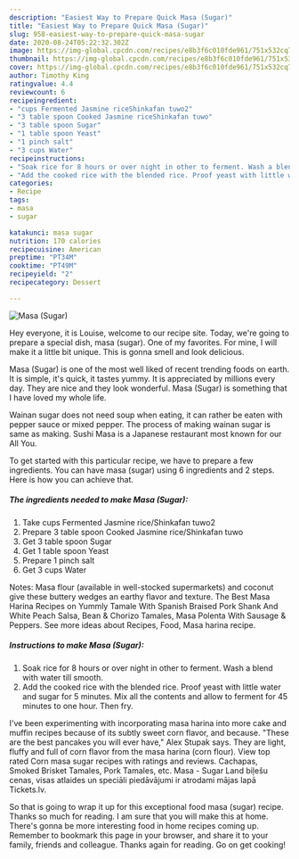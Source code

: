 ```yaml
---
description: "Easiest Way to Prepare Quick Masa (Sugar)"
title: "Easiest Way to Prepare Quick Masa (Sugar)"
slug: 958-easiest-way-to-prepare-quick-masa-sugar
date: 2020-08-24T05:22:32.302Z
image: https://img-global.cpcdn.com/recipes/e8b3f6c010fde961/751x532cq70/masa-sugar-recipe-main-photo.jpg
thumbnail: https://img-global.cpcdn.com/recipes/e8b3f6c010fde961/751x532cq70/masa-sugar-recipe-main-photo.jpg
cover: https://img-global.cpcdn.com/recipes/e8b3f6c010fde961/751x532cq70/masa-sugar-recipe-main-photo.jpg
author: Timothy King
ratingvalue: 4.4
reviewcount: 6
recipeingredient:
- "cups Fermented Jasmine riceShinkafan tuwo2"
- "3 table spoon Cooked Jasmine riceShinkafan tuwo"
- "3 table spoon Sugar"
- "1 table spoon Yeast"
- "1 pinch salt"
- "3 cups Water"
recipeinstructions:
- "Soak rice for 8 hours or over night in other to ferment. Wash a blend with water till smooth."
- "Add the cooked rice with the blended rice. Proof yeast with little water and sugar for 5 minutes. Mix all the contents and allow to ferment for 45 minutes to one hour. Then fry."
categories:
- Recipe
tags:
- masa
- sugar

katakunci: masa sugar 
nutrition: 170 calories
recipecuisine: American
preptime: "PT34M"
cooktime: "PT49M"
recipeyield: "2"
recipecategory: Dessert

---
```



![Masa (Sugar)](https://img-global.cpcdn.com/recipes/e8b3f6c010fde961/751x532cq70/masa-sugar-recipe-main-photo.jpg)

Hey everyone, it is Louise, welcome to our recipe site. Today, we're going to prepare a special dish, masa (sugar). One of my favorites. For mine, I will make it a little bit unique. This is gonna smell and look delicious.

Masa (Sugar) is one of the most well liked of recent trending foods on earth. It is simple, it's quick, it tastes yummy. It is appreciated by millions every day. They are nice and they look wonderful. Masa (Sugar) is something that I have loved my whole life.

Wainan sugar does not need soup when eating, it can rather be eaten with pepper sauce or mixed pepper. The process of making wainan sugar is same as making. Sushi Masa is a Japanese restaurant most known for our All You.


To get started with this particular recipe, we have to prepare a few ingredients. You can have masa (sugar) using 6 ingredients and 2 steps. Here is how you can achieve that.

<!--inarticleads1-->

##### The ingredients needed to make Masa (Sugar):

1. Take cups Fermented Jasmine rice/Shinkafan tuwo2
1. Prepare 3 table spoon Cooked Jasmine rice/Shinkafan tuwo
1. Get 3 table spoon Sugar
1. Get 1 table spoon Yeast
1. Prepare 1 pinch salt
1. Get 3 cups Water


Notes: Masa flour (available in well-stocked supermarkets) and coconut give these buttery wedges an earthy flavor and texture. The Best Masa Harina Recipes on Yummly Tamale With Spanish Braised Pork Shank And White Peach Salsa, Bean &amp; Chorizo Tamales, Masa Polenta With Sausage &amp; Peppers. See more ideas about Recipes, Food, Masa harina recipe. 

<!--inarticleads2-->

##### Instructions to make Masa (Sugar):

1. Soak rice for 8 hours or over night in other to ferment. Wash a blend with water till smooth.
1. Add the cooked rice with the blended rice. Proof yeast with little water and sugar for 5 minutes. Mix all the contents and allow to ferment for 45 minutes to one hour. Then fry.


I&#39;ve been experimenting with incorporating masa harina into more cake and muffin recipes because of its subtly sweet corn flavor, and because. &#34;These are the best pancakes you will ever have,&#34; Alex Stupak says. They are light, fluffy and full of corn flavor from the masa harina (corn flour). View top rated Corn masa sugar recipes with ratings and reviews. Cachapas, Smoked Brisket Tamales, Pork Tamales, etc. Masa - Sugar Land biļešu cenas, visas atlaides un speciāli piedāvājumi ir atrodami mājas lapā Tickets.lv. 

So that is going to wrap it up for this exceptional food masa (sugar) recipe. Thanks so much for reading. I am sure that you will make this at home. There's gonna be more interesting food in home recipes coming up. Remember to bookmark this page in your browser, and share it to your family, friends and colleague. Thanks again for reading. Go on get cooking!
